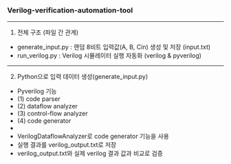 ### Verilog-verification-automation-tool
---
1. 전체 구조 (파일 간 관계)
  - generate_input.py	: 랜덤 8비트 입력값(A, B, Cin) 생성 및 저장 (input.txt)
  - run_verilog.py : Verilog 시뮬레이터 실행 자동화 (verilog & pyverilog)
---
2. Python으로 입력 데이터 생성(generate_input.py)
  - Pyverilog 기능
  - (1) code parser
  - (2) dataflow analyzer
  - (3) control-flow analyzer
  - (4) code generator
  - 
  - VerilogDataflowAnalyzer로 code generator 기능을 사용
  - 실행 결과를 verilog_output.txt로 저장
  - verilog_output.txt와 실제 verilog 결과 값과 비교로 검증
